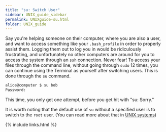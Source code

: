 ```yaml
---
title: "su: Switch User"
sidebar: UNIX_guide_sidebar
permalink: UNIXguide-su.html
folder: UNIX_guide
---
```


<link rel="stylesheet" href="css/theme-blue.css">

Say you're helping someone on their computer, where you are also a user, and
want to access something like your `.bash_profile` in order to properly assist
them.
Logging them out to log you in would be ridiculously frustrating, and
unfortunately no other computers are around for you to access the system
through an `ssh` connection.
Never fear!
To access your files through the command line, without going through `sudo`
12 times, you can continue using the Terminal as yourself after switching users.
This is done through the `su` command.
```bash
alice@computer $ su bob
Password:
```
This time, you only get one attempt, before you get hit with "su: Sorry."

It is worth noting that the default use of `su` without a specified user is
to switch to the `root` user. (You can read more about that in
[UNIX systems](UNIXguide-UNIX-systems.html))

{% include links.html %}
